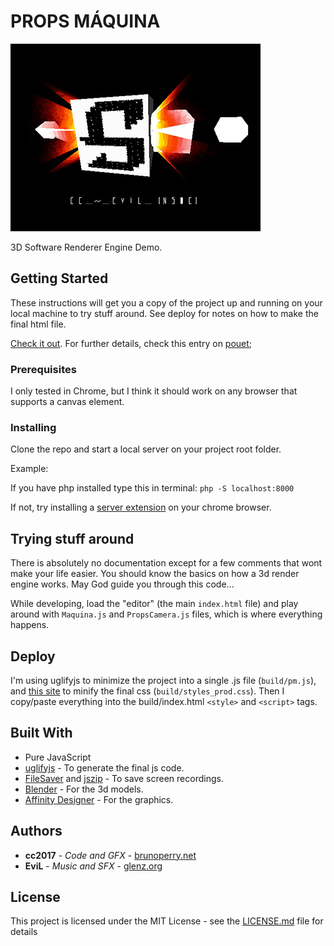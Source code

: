 # PROPS MÁQUINA

![alt text](https://raw.githubusercontent.com/brunoperry/propsmaquina/master/snapshot.jpg "P.M")

3D Software Renderer Engine Demo. 

## Getting Started

These instructions will get you a copy of the project up and running on your local machine to try stuff around. See deploy for notes on how to make the final html file.

[Check it out](https://brunoperry.net/demoscene/propsmaquina/).
For further details, check this entry on [pouet](http://www.pouet.net/prod.php?which=72468);



### Prerequisites

I only tested in Chrome, but I think it should work on any browser that supports a canvas element.

### Installing

Clone the repo and start a local server on your project root folder.

Example:

If you have php installed type this in terminal: `php -S localhost:8000`

If not, try installing a [server extension](https://www.youtube.com/watch?v=AK6swHiPtew) on your chrome browser.


## Trying stuff around

There is absolutely no documentation except for a few comments that wont make your life easier.
You should know the basics on how a 3d render engine works. May God guide you through this code...

While developing, load the "editor" (the main `index.html` file) and play around with `Maquina.js` and `PropsCamera.js` files, which is where everything happens.

## Deploy

I'm using uglifyjs to minimize the project into a single .js file (`build/pm.js`), and [this site](https://cssminifier.com/) to minify the final css (`build/styles_prod.css`).
Then I copy/paste everything into the build/index.html `<style>` and `<script>` tags.

## Built With

* Pure JavaScript
* [uglifyjs](https://www.npmjs.com/package/uglify-js-es6) - To generate the final js code.
* [FileSaver](https://github.com/eligrey/FileSaver.js/) and [jszip](https://github.com/Stuk/jszip) - To save screen recordings.
* [Blender](https://www.blender.org/) - For the 3d models.
* [Affinity Designer](https://affinity.serif.com/en-gb/) - For the graphics.


## Authors

* **cc2017** - *Code and GFX* - [brunoperry.net](https://brunoperry.net)
* **EviL** - *Music and SFX* - [glenz.org](http://glenz.org/)

## License

This project is licensed under the MIT License - see the [LICENSE.md](LICENSE.md) file for details

